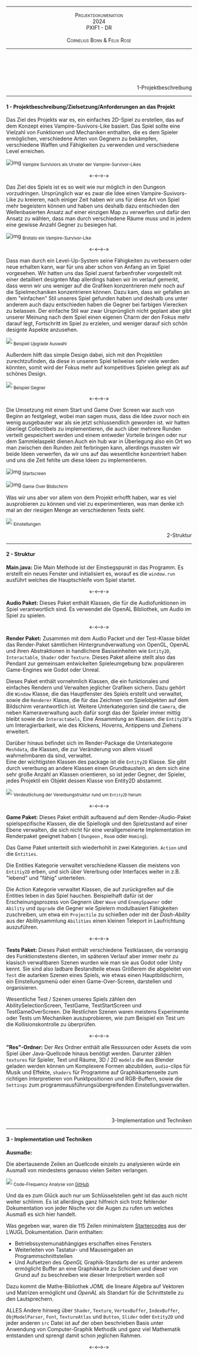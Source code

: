 <br><br><br><br><br><br><br><br><br><br><br><br><br><br><br><br>

---

<div style="font-variant:small-caps;text-align:center"> Projektdokumenation</div>
<div style="font-variant:small-caps;text-align:center"> 2024</div>
<div style="font-variant:small-caps;text-align:center">PXIF1 - DR</div>
<div style="visibility:hidden">a</div>
<div style="font-variant:small-caps;text-align:center"> Cornelius Bonn & Felix Rose</div>

---

<br><br><br><br>

<!--- Pagebreak --->
<div style="page-break-after: always"></div>


<div style="text-align:right">1-Projektbeschreibung</div>

---

#### 1 - Projektbeschreibung/Zielsetzung/Anforderungen an das Projekt
Das Ziel des Projekts war es, ein einfaches 2D-Spiel zu erstellen, das auf dem Konzept eines Vampire-Suvivors-Like basiert. Das Spiel sollte eine Vielzahl von Funktionen und Mechaniken enthalten, die es dem Spieler ermöglichen, verschiedene Arten von Gegnern zu bekämpfen, verschiedene Waffen und Fähigkeiten zu verwenden und verschiedene Level erreichen.



![img](https://imageio.forbes.com/specials-images/imageserve/63724736c076c194d38888aa/vampire/960x0.jpg?format=jpg&width=960)
<sub>Vampire Surviviors als Urvater der Vampire-Survivor-Likes</sub>


<p style="font-variant:small-caps" align="center">«-<—>-»</p> 

Das Ziel des Spiels ist es so weit wie nur möglich in den Dungeon vorzudringen. Ursprünglich war es zwar die Idee einen Vampire-Suvivors-Like zu kreieren, nach einiger Zeit haben wir uns für diese Art von Spiel mehr begeistern können und haben uns deshalb dazu entschieden den Wellenbasierten Ansatz auf einer einzigen Map zu verwerfen und dafür den Ansatz zu wählen, dass man durch verschiedene Räume muss und in jedem eine gewisse Anzahl Gegner zu besiegen hat. 

![img](https://cdn.cloudflare.steamstatic.com/steam/apps/1942280/ss_8d4467bb3278d7f50bf457337bbe76d0053ebd83.1920x1080.jpg?t=1664315252)
<sub>Brotato ein Vampire-Survivor-Like</sub>

<p style="font-variant:small-caps" align="center">«-<—>-»</p> 

Dass man durch ein Level-Up-System seine Fähigkeiten zu verbessern oder neue erhalten kann, war für uns aber schon von Anfang an im Spiel vorgesehen. 
Wir hatten uns das Spiel zuerst farbenfroher vorgestellt mit einer detailliert designten Map allerdings haben wir im verlauf gemerkt, dass wenn wir uns weniger auf die Grafiken konzentrieren mehr noch auf die Spielmechaniken konzentrieren können. Dazu kam, dass wir gefallen an dem "einfachen" Stil unseres Spiel gefunden haben und deshalb uns unter anderem auch dazu entschieden haben die Gegner bei farbigen Vierecken zu belassen. Der einfache Stil war zwar Ursprünglich nicht geplant aber gibt unserer Meinung nach dem Spiel einen eigenen Charm der den Fokus mehr darauf legt, Fortschritt im Spiel zu erzielen, und weniger darauf sich schön designte Aspekte anzusehen.

![](https://media.discordapp.net/attachments/801184991316148254/1247002891546267709/image.png?ex=665e7171&is=665d1ff1&hm=02098e027fc563c054191a2cda2017860b9270ca292a05680896a9fafe0bc673&=&format=webp&quality=lossless&width=1186&height=667)
<sub>Beispiel Upgrade Auswahl</sub>

Außerdem hilft das simple Design dabei, sich mit den Projektilen zurechtzufinden, da diese in unserem Spiel teilweise sehr viele werden könnten, somit wird der Fokus mehr auf kompetitives Spielen gelegt als auf schönes Design. 


![](https://cdn.discordapp.com/attachments/801184991316148254/1247002762139668553/image.png?ex=665e7152&is=665d1fd2&hm=6c30747f13bdc090088c1100aede08a54e497c65be09e566c5f3c4addecab705&)
<sub>Beispiel Gegner</sub>

<p style="font-variant:small-caps" align="center">«-<—>-»</p> 

Die Umsetzung mit einem Start und Game Over Screen war auch von Beginn an festgelegt, wobei man sagen muss, dass die Idee zuvor noch ein wenig ausgebauter war als sie jetzt schlussendlich geworden ist. wir hatten überlegt Collectibels zu implementieren, die auch über mehrere Runden verteilt gespeichert werden und einem entweder Vorteile bringen oder nur dem Sammlelaspekt dienen.Auch ein hub war in Überlegung also ein Ort wo man zwischen den Runden zeit ferbringen kann, allerdings mussten wir beide Ideen verwerfen, da wir uns auf das wesentliche konzentriert haben und uns die Zeit fehlte um diese Ideen zu implementieren.


![img](https://cdn.discordapp.com/attachments/801184991316148254/1247002569734230066/image.png?ex=665e7124&is=665d1fa4&hm=bc8029b38e4e7f17d1b6d2139dc9c1bd334dc266ff1f4d222ced819f6c879153&)
<sub>Startscreen</sub>

![img](https://cdn.discordapp.com/attachments/801184991316148254/1247003176373325834/image.png?ex=665e71b5&is=665d2035&hm=cd87e772594c918a475410e620b32b55e64b3d392f05e3e183788d6a1a111af0&)
<sub>Game Over Bildschirm</sub>

Was wir uns aber vor allem von dem Projekt erhofft haben, war es viel ausprobieren zu können und viel zu experimentieren, was man denke ich mal an der riesigen Menge an verschiedenen Tests sieht.

![](https://cdn.discordapp.com/attachments/801184991316148254/1247002618233098327/image.png?ex=665e7130&is=665d1fb0&hm=c813b2bd53617eaa253d52ccb4dc1d68c9d2b86192b57546d5f18ed80b9a6241&)
<sub>Einstellungen</sub>

<!--- Pagebreak --->
<div style="page-break-after: always"></div>


<div style="text-align:right">2-Struktur</div>

---

#### 2 - Struktur

**Main.java:**
Die Main Methode ist der Einstiegspunkt in das Programm. Es erstellt ein neues Fenster und initialisiert es, worauf es die ```window.run``` ausführt welches die Hauptschleife vom Spiel startet.

<p style="font-variant:small-caps" align="center">«-<—>-»</p> 

**Audio Paket:**
Dieses Paket enthält Klassen, die für die Audiofunktionen im Spiel verantwortlich sind. Es verwendet die OpenAL Bibliothek, um Audio im Spiel zu spielen.  

<p style="font-variant:small-caps" align="center">«-<—>-»</p> 

**Render Paket:**
Zusammen mit dem Audio Packet und der Test-Klasse bildet das Render-Paket sämtlichen Hintergrundverwaltung von OpenGL, OpenAL und ihren Abstraktionen in handlichere Basiseinheiten wie ```Entity2D```, ```Interactable```, ```Shader``` oder ```Texture```.
Dieses Paket alleine stellt also das Pendant zur gemeinsam entwickelten Spieleumgebung bzw.  populäreren Game-Engines wie Godot oder Unreal.

Dieses Paket enthält vornehmlich Klassen, die ein funktionales und einfaches Rendern und Verwalten jeglicher Grafiken sichern. Dazu gehört die ```Window``` Klasse, die das Hauptfenster des Spiels erstellt und verwaltet, sowie die ```Renderer``` Klasse, die für das Zeichnen von Spielobjekten auf dem Bildschirm verantwortlich ist.  Weitere Unterkategorien sind die ```Camera```, die neben Kameraverwaltung auch dafür sorgt das der Spieler immer mittig bleibt sowie die ```Interactabels```, Eine Ansammlung an Klassen. die ```Entity2D```'s um Interagierbarkeit, wie des Klickens, Hoverns, Antippens und Ziehens erweitert. 

Darüber hinaus befindet sich im Render-Package die Unterkategorie ```Meshdata```, die Klassen, die zur Veränderung von allem visuell wahrnehmbaren da sind, verwaltet.  
Eine der wichtigsten Klassen des package ist die ```Entity2D``` Klasse. Sie gibt durch vererbung an andere Klassen einen Grundbaustein, an dem sich eine sehr große Anzahl an Klassen orientieren, so ist jeder Gegner, der Spieler, jedes Projektil ein Objekt dessen Klasse von Entity2D abstammt.  

![](https://cdn.discordapp.com/attachments/801184991316148254/1246939735130374254/image.png?ex=665e369f&is=665ce51f&hm=8613893072723e08e4b6354c74f6ec8ee993643ca0bf42116485ce70ddd95ea3&)
<sub>Verdeutlichung der Vererbungstruktur rund um ```Entity2D``` herum</sub>

<p style="font-variant:small-caps" align="center">«-<—>-»</p> 

**Game Paket:**
Dieses Paket enthält aufbauend auf dem Render-/Audio-Paket spielspezifische Klassen, die die Spiellogik und den Spielzustand auf einer Ebene verwalten, die sich nicht für eine verallgemeinerte Implementation im Renderpaket geeignet haben ( ```Dungeon``` , ```Room``` oder ```Homing```). 

Das Game Paket unterteilt sich wiederhohlt in zwei Kategorien. ```Action``` und die ```Entities```. 

Die Entities Kategorie verwaltet verschiedene Klassen die meistens von ```Entitiy2D```  erben, und sich über Vererbung oder Interfaces weiter in z.B. "lebend" und "fähig" unterteilen. 

Die Action Kategorie verwaltet Klassen, die auf zurückgreifen auf die Entities leben in das Spiel hauchen. Beispielhaft dafür ist der Erscheinungsprozess von Gegnern über ```Wave``` und ```EnemySpawner``` oder ```Ability``` und ```Upgrade``` die Gegner wie Spielern modulbasiert Fähigkeiten zuschreiben, um etwa ein ```Projectile``` zu schießen oder mit der _Dash-Ability_ aus der Abilitysammlung ```Abilities``` einen kleinen Teleport in Laufrichtung auszuführen.

<p style="font-variant:small-caps" align="center">«-<—>-»</p> 

**Tests Paket:**
Dieses Paket enthält verschiedene Testklassen, die vorrangig des Funktionstestens dienten, im späteren Verlauf aber immer mehr zu klasisch verwaltbaren Szenen wurden wie man sie aus Godot oder Unity kennt. Sie sind also ladbare Bestandteile etwas Größerem die abgeleitet von ```Test``` die autarken Szenen eines Spiels, wie etwas einen Hauptbildschirm, ein Einstellungsmenü oder einen Game-Over-Screen, darstellen und organisieren.

Wesentliche Test / Szenen unseres Spiels zählen den AbilitySelectionScreen, TestGame, TestStartScreen und TestGameOverScreen. Die Restlichen Szenen waren meistens Experimente oder Tests um Mechaniken auszuprobieren, wie zum Beispiel ein Test um die Kollisionskontrolle zu überprüfen. 

<p style="font-variant:small-caps" align="center">«-<—>-»</p> 

**"Res"-Ordner:**
Der *Res* Ordner enthält alle Ressourcen oder Assets die vom Spiel über Java-Quellcode hinaus benötigt werden. Darunter zählen ```textures``` für Spieler, Text und Räume, 3D / 2D ```models``` die aus Blender geladen werden können um Komplexere Formen abzubilden,  ```audio```-clips für Musik und Effekte, ```shaders``` für Programme auf Graphikkartenseite zum richtigen Interpretieren von Punktpositionen und RGB-Buffern, sowie die ```Settings``` zum programmausführungsübergreifenden Einstellungsverwalten.

<br><br><br>
<!--- Pagebreak --->
<div style="page-break-after: always"></div>


<div style="text-align:right">3-Implementation und Techniken</div>

---

#### 3 - Implementation und Techniken

**Ausmaße:**

Die abertausende Zeilen an Quellcode einzeln zu analysieren würde ein Ausmaß von mindestens genauso vielen Seiten verlangen.

![](https://cdn.discordapp.com/attachments/801184991316148254/1246957936576565298/image.png?ex=665e4793&is=665cf613&hm=c1b9862696b43d59dca27c08723681cc6e4537a82085e1dd63f33692ff40a40b&)
<sub>Code-Frequency Analyse von [GitHub](https://github.com/Databus3301/Lwjgl-Experiments/graphs/code-frequency)</sub>

Und da es zum Glück auch nur um Schlüsselstellen geht ist das auch nicht weiter schlimm. Es ist allerdings ganz hilfreich sich trotz fehlender Dokumentation von jeder Nische vor die Augen zu rufen um welches Ausmaß es sich hier handelt.

Was gegeben war, waren die 115 Zeilen minimalstem [Startercodes](https://www.lwjgl.org/guide)  aus der LWJGL Dokumentation. Darin enthalten: 
- Betriebssystemunabhängiges erschaffen eines Fensters
- Weiterleiten von Tastatur- und Mauseingaben an Programmschnittstellen 
- Und Aufsetzen des *OpenGL* Graphik-Standarts der es unter anderem ermöglicht Buffer an eine Graphikkarte zu Schicken und dieser von Grund auf zu beschreiben wie dieser Interpretiert werden soll

Dazu kommt die Mathe-Bibliothek *JOML* die lineare Algebra auf Vektoren und Matrizen ermöglicht und *OpenAL* als Standart für die Schnittstelle zu den Lautsprechern.

ALLES Andere hinweg über ```Shader```, ```Texture```, ```VertexBuffer```, ```IndexBuffer```, ```ObjModelParser```, ```Font```, ```TextureAtlas``` und ```Button```, ```Slider``` oder ```Entity2D``` und jeder anderen ```src``` Datei ist auf der oben beschrieben Basis unter Anwendung von Computer-Graphik Methodik und ganz viel Mathematik entstanden und sprengt damit schon jeglichen Rahmen. 


<p style="font-variant:small-caps" align="center">«-<—>-»</p> 

**Test:**


```java
/**  
Serves as a template for all tests.  
Tests are used to test the functionality of the engine.  
 **/
 public class Test {  
  
    /**  
     * Called after Window/OpenGL/OpenAL initialization.     
     * Called on the first frame of the test.    
     */   
     public void OnStart() {}  
     
    /**  
     * Called every frame.    
     * @param dt Delta time.  
     */   
      public void OnUpdate(float dt) {}
      
    /**  
     * Called every frame before OnUpdate.     
     * */
     public void OnRender() {}  
    /**  
     * Called when the window is closed.     
     * */   
     public void OnClose() {}  
    /**  
     * Called when a key is pressed/released/held     
     */
	 public void OnKeyInput(long window, int key, int scancode, int action, int mods) {}  
  
    /**  
     * Called when the window is resized.     
     */
        public void OnResize(int width, int height) {  
    }
```

Die Kommentare sind hier Selbsterklärend. ```Test``` abstrahiert die einzelnen relevanten Stellen aus ```Window```.

```java
…
private final ArrayList<BiConsumer<Float, Vector2f>> updateCallbacks;
…
public void OnUpdate(float dt) {  
    for(int i = 0; i < updateCallbacks.size(); i++) {  
        updateCallbacks.get(i).accept(dt, mousePos);  
    }  
}
…
public void addUpdateListener(BiConsumer<Float, Vector2f> callback) {  
    updateCallbacks.add(callback);  
}
```

Und bietet über ```addUpdateListener``` jeder anderen Klasse die Möglichkeit ohne explizites Ausschreiben in etwa ```OnUpdate``` eine anonyme Funktion, eine Callback oder einen Consumer, je nachdem wie man es nennen mag, jeden Frame aufzurufen. 

Diese Funktionalität benutzten dann beispielsweise ```Interactable```'s um automatisch ihren Status in Relation zu der sich ständig ändernden Cursorposition zu aktualisieren und die relevanten Callbacks aufzurufen.

```java
public <T extends Test> Interactable(T scene) {  
    super();  
    init(scene);  
}
public <T extends Test> void init(T scene) {  
    scene.addKeyListener(this::onKeyInput);  
    scene.addUpdateListener(this::onUpdate);  
}

public void onUpdate(float dt, Vector2f mousePos) {
switch (state) {  
    case DEFAULT -> defaultCallback.accept(this);  
    case HOVER -> hoverCallback.accept(this);  
    case PRESSED -> pressedCallback.accept(this);  
    case RELEASED -> releasedCallback.accept(this);  
    case DRAGGED -> draggedCallback.accept(this);  
}

updateStates(mousePos);
…
}
```
![](https://cdn.discordapp.com/attachments/801184991316148254/1247003103493095505/image.png?ex=665e71a4&is=665d2024&hm=a18ddc1b27ca9ec54de3870fa1e3f651b8e41f25b05cc91745de7e0ce0fc420f&)
<sub>```Interactable``` Schmied</sub>



```Test``` bildet die Grundlage für alle anderen Szenen die, die Funktionalität erben und erweitern.

<p style="font-variant:small-caps" align="center">«-<—>-»</p> 

**TestGame:**

Die dabei wohl relevanteste Szene bildet TestGame in der die Kernlogik des Spiels zusammenkommt. Die ```OnUpdate``` Methode fasst den Aufbau des Spiels gut zusammen. Hier wird:

- zunächst der Spieler
	- in Anpassung an die Performance des Endnutzer-PCs über ```dt``` 
	<sub>(delta time, also die Zeit zwischen 2 Frames, die bei langsameren PCs höher sein wird als bei schnellen) </sub>
	- mit seiner Geschwindigkeit ```player.getSpeed()```
	- in Richtung des Kraftvektors ```player.getVelocity``` bewegt.

	
	```java
	// move player  
	player.translate(player.getVelocity().mul(player.getSpeed() * dt, new Vector2f()));
	```
- Dann die Kamera über lineare Interpolation auf den Spieler zentriert.
	```java
	camera.centerOn(player);
	```
- Der Spieler unter nutzen verschiedener Kollisionsalgorithmen (AABB, SAT, MBR) mit seiner Umwelt kollidiert.
	```java
	// collide player and its fields  
	player.collide(enemies);  
	player.collide(room);  
	player.collide(props);
	```
- Die ```enemies``` ArrayList nach Regeln des Gegnererscheinens in ```EnemySpawner``` bevölkert
	```java
	// spawn enemies  
	spawner.update(dt, enemies);
	```
- Potentiell der Raum gewechselt sollte ```room.update(…)``` einen anderen als den aktuellen Raum zurückgeben
	```java
	// change room  
	room = room.update(dt, spawner, player, enemies, projectiles, props);
	```
- Und ein ähnlicher Prozess des Bewegens, Kollidierens und Entfernens für Gegner Durchlaufen
    ```java
	    Iterator<Enemy> enemyIterator = enemies.iterator();  
	    while (enemyIterator.hasNext()) {  
	    Enemy enemy = enemyIterator.next();  
	    // movement, abilities, iFrames, etc..  
	    enemy.update(dt, mousePos, player.getPosition(), room);  
	    // push away from each other  
	    enemy.collide(dt, enemies, player);  
	    // kill enemies  
	    if (enemy.getLP() <= 0) {  
	        enemy.spawnXp(this, props, player, room);  
	        enemyIterator.remove();  
	    }  
	    // print debug info if on cursor  
	    if (cursor.collideRect(enemy))  
		        renderer.drawText("LivePoints: " + enemy.getLP(), 
		        new Vector2f(enemy.getPosition().x - enemy.getScale().x / 2f, 
			    enemy.getPosition().y + 15), 5);  
	    }
	  ```

![](https://cdn.discordapp.com/attachments/801184991316148254/1246976599166025810/image.png?ex=665e58f4&is=665d0774&hm=309049db849a7d38f38455ae7d1990be24040c1ae404867a89a205ded4c7041b&)
<sub>Gegnergruppe um einen Spieler gesammelt, *Kollidiert, Bewegt, Zentriert*</sub>

<p style="font-variant:small-caps" align="center">«-<—>-»</p> 

**EnemySpawner:**
Erschaffen werden die Gegner immer dann wenn genug Zeit verstrichen ist um eine Diskrepanz zwischen erschaffenen und zu erschaffen gehabt zu habenen Gegnern zu kreieren.

Die Frequenz und Ereigniszahl werden dabei durch die ```currentWave``` beeinflusst.
![](https://cdn.discordapp.com/attachments/801184991316148254/1246980338756882593/image.png?ex=665e5c70&is=665d0af0&hm=b0b24e4f9f65707e6e1b056706c9502f189007137c0d27b503aced6faf3e0f13&)
<sub>Zusammenhang ```EnemySpawner``` // ```Wave```</sub>

Je nach eingetretenem Fall wird eine andere ```Result``` enum zurückgemeldet, um beispielsweise das ende einer Welle zur Anzeige von neuen Fähigkeiten zu nutzen.

```java
public Result update(float dt, ArrayList<Enemy> enemyCollection) {  
    int enemiesLeft = currentWave.getEnemiesLeft();  
    currentWave.update(dt);  
  
    if (currentWave.getEnemiesLeft() < enemiesLeft) {  
        for(int i = 0; i < enemiesLeft - currentWave.getEnemiesLeft(); i++) {  
            enemyCollection.add(spawn());  
        }  
        return lastResult = Result.SPAWNED;  
    }  
  
    if (currentWave.isFinishedSpawning()) {  
        if(enemyCollection.isEmpty()) // if there are no enemies left alive  
            return lastResult = Result.WAVE_OVER;  
        return lastResult = Result.FINISHED_SPAWNING;  
    }  
  
    return lastResult = Result.NOTHING;  
}
```

Erschaffen wird nach einer *Cumulative Distribution Function* die sich die Addierbarkeit von Wahrscheinlichkeiten zu nutze macht. Um Basierend auf der Wahrscheinlichkeitsverteilung für unterschiedliche Gegnertypen eine Auswahl zu treffen 

```java
public Enemy spawn() { 
	float rand = (float) Math.random();  
	float sum = 0;  
	int index = 0;  
	for (int i = 0; i < probabilityDistribution.length; i++) {  
		sum += probabilityDistribution[i];  
		if (rand < sum) {  
			index = i;  
			break;        
		} 
	} 
…
}
```

<p style="font-variant:small-caps" align="center">«-<—>-»</p> 

**Dungeon:**
Die Dungeon Klasse verwaltet die Strukturen denen der Spieler oder die Spielerin auf Gegner treffen kann. 

Unter einfach zu justierenden Standarts:
![](https://cdn.discordapp.com/attachments/801184991316148254/1246983176010596382/image.png?ex=665e5f14&is=665d0d94&hm=1c572743401c7b450bbf1f8fa666cf0debb4c560868adb72ee86e7bab0bdc086&)

generiert die ```generate``` Methode mit hilfe von *Rekursion* einen zufälligen Dungeon.

```java
private Room[] generate(int depth, int maxDoors, int connections) {  
    Vector2f dim = new Vector2f(
    (int) (Math.random() * (MAX_ROOM_SIZE.x - MIN_ROOM_SIZE.x) 
    + MIN_ROOM_SIZE.x), 
    + (int) (Math.random() * (MAX_ROOM_SIZE.y - MIN_ROOM_SIZE.y) 
    + MIN_ROOM_SIZE.y)
    );  
  
    if(depth <= 0) {  
        rc++;  
        return new Room[]{
        new Room(
         player, RoomType.BOSS,  "Boss", 0, 
         RoomDesign.values()[floor % RoomDesign.values().length], 
         this, dim.add(2, 2), floor)
        };  
    }  
  
    int newDoors = (int) (Math.random() * (maxDoors-(DEFAULT_MIN_DOORS-1)) 
    + DEFAULT_MIN_DOORS);  
    
    if(depth == 1)  
        newDoors = 1;  
  
    Room[] rooms = new Room[connections];  
    for (int j = 0; j < connections; j++) {  
        // generate random design  
        RoomDesign design = RoomDesign.values()[
	        floor % RoomDesign.values().length
        ];  
        // generate random type  
        RoomType type = rndmRoomType();  
        //RoomType type = RoomType.SMITH;  
        String name = "Room " + (max_depth-depth + 1) + "-" + floor;  
  
        rooms[j] = new Room(player, type, name, newDoors, 
					        design, this, dim, floor);  
        rooms[j].setDepth(depth);  
        rc++;  
    }  
  
    for (Room room : rooms) {  
        room.setConnectedRooms(generate(depth - 1, maxDoors, newDoors));  
    }  
  
    return rooms;  
}
```

Sie generiert ein Array von Room Objekten, die ein Dungeon repräsentieren. Die Tiefe der Rekursion wird durch den ```depth``` Parameter bestimmt.  Die Methode beginnt mit der Erstellung eines zufälligen ```Vector2f Objekts```, das die Dimensionen des Raums repräsentiert. Wenn die Tiefe 0 oder weniger ist, wird ein Boss-Raum erstellt und zurückgegeben.  Ansonsten wird die Anzahl der Türen für den nächsten Raum zufällig bestimmt und ein Array von Room Objekten erstellt. Für jede Verbindung wird ein neuer Raum mit zufälligem Design und Typ erstellt.  Schließlich wird für jeden erstellten Raum die generate Methode erneut aufgerufen, um die verbundenen Räume zu erstellen, wobei die Tiefe um 1 reduziert wird.  Die Methode gibt schließlich das Array von erstellten Räumen zurück.


<p style="font-variant:small-caps" align="center">«-<—>-»</p> 

**Room:**
Und diese Räume verwalten wiederum ihre Wände, Türen, Verbindungen und auch Titel.
- so wird nicht nur auf jedem update überprüft ob der Spieler mit einer offenen Tür kollidiert und demnach der Raum gewechselt werden soll
  ```java
	Room room = this;  
	for(int i = 0; i< doors.length; i++) {
	    // short circuit if doors are closed to better performance  
	    if(!doors[i].isOpen()) continue;  
	    // if player entered door → switch room  
	    if(doors[i].collideRect(player.getCollider())) {  
	        // switch room  
	        room = doors[i].getConnectedRoom();  
	        player.setPosition(doors[i].getConnectedRoom().getPosition());
	        …
		}
	}
	…
``` `````` 




- sondern auch ob und mit welcher Transparenz in Abhängigkeit von der Zeit seit dem in den Raum gewechselt wurde, der Titel angezeigt werden soll. 
 Wobei ```ColorReplacement``` dabei eine Abstraktion zu der 4×4 Matrix die, die GPU erhält, um im ```Shader``` die durch die erste Reihe definierte Farbe durch die in der zweiten Reihe und die in der Dritten mit der der Vierten zu ersetzen. Was wie hier zum beispiel für das selektive Abblenden von Farben genutzt werden kann 
	```java
	timeSinceLoad += dt;  
	if(timeSinceLoad < 2 && type != Dungeon.RoomType.START) {  
	    ColorReplacement cr = new ColorReplacement();  
	  
	    Vector4f t_color = new Vector4f(1, 1, 1, 1 * (1 - timeSinceLoad/2));  
	    if (Objects.equals(title, "Boss")) t_color.set(1, 0, 0, t_color.w);  
	    cr.swap(new Vector4f(1, 1, 1, 1), t_color);  
	  
	    renderer.drawText(title, new Vector2f(position.x, position.y + 64), 45,
		     Font.RETRO_TRANSPARENT_WHITE, Shader.TEXTURING_CRA, 
		     Font::centerFirstLine_UI, cr, null
		 );  
	}
	```


<p style="font-variant:small-caps" align="center">«-<—>-»</p> 

**Renderer:**

Die Zentrale Renderinginstanz der Engine die die vereinfachenden Abstraktionen zurück in für den Datentransfer zur GPU geeignete Packete verwandelt.

- Dazu Zählt das Übertragen Variabeln, wie diese Transformationsmatrizen 
	 ```java
		shader.setUniformMat4f("uModel", modelMatrix);  
		shader.setUniformMat4f("uView", camera.calcViewMatrix());  
		shader.setUniformMat4f("uProj", camera.getProjectionMatrix());
	 ```
 oder Zeit und Auflösung für dynamische Shadereffekte wie das Wabern am Anfang des Spiels
	 ```java
		if (shader.hasUniform("uResolution"))  
		    shader.setUniform2f("uResolution", Window.dim.x, Window.dim.y);  
		if (shader.hasUniform("uTime"))  
		    shader.setUniform1f(
			    "uTime", 
			    ((System.currentTimeMillis()) % 100000) / 1000f
		    );
	 ```
 - aber auch das interpretieren und übergeben sämtlicher Entitätsdaten 
    in ```draw``` Methoden wie dieser
    ```java
	       public <T extends Entity2D> void draw(T entity) {  
		    assert entity != null : 
		    "[ERROR] (Render.Renderer.DrawEntity2D) Entity2D is null";  
		     
		    if (entity.isHidden()) return;  
		  
		    chooseShader(entity);  
		    SetUniforms(currentShader, entity);  
		  
		    // choose Texture  
		    if (entity.getTexture() != null)  
		        entity.getTexture().bind();  
		    if (entity.getAnimation() != null) {  
				entity.getAnimation().getAtlas().getTexture().bind();  
				entity.getModel().replaceTextureCoords(
			        entity.getAnimation().getTexCoords()
				);  
		    }  
		    
		    // choose Model  
		    ObjModel model = entity.getModel();  
		    assert model != null :
			"[ERROR] (Render.Renderer.DrawEntity2D) Entity2D has no model";  
		    
		    // choose VertexArray and IndexBuffer  
		    VertexArray va = new VertexArray();  
		    va.addBuffer(model.getVertexBuffer(), Vertex.getLayout());  
		    IndexBuffer ib = model.getIndexBuffer();  
		  
		    va.bind();  
		    ib.bind();  
		  
		    glDrawElements(GL_TRIANGLES, ib.getCount(), GL_UNSIGNED_INT, 0);  
		  
		    //draw abilities  
		    if (entity instanceof Able able) {  
		        if (able.getAbilities() == null) return;  
		        for (Ability ability : able.getAbilities()) {  
		            for (Projectile projectile : ability.getProjectiles()) {  
		                draw(projectile);  
		            }  
		        }  
		    }  
		 }
      ```
- Dabei ist jeder Aufruf von ```glDrawElements``` oder ```SetUniforms``` mit langen Übertragungsraten zwischen CPU und GPU verbunden und zieht deswegen viel Leistung. Um die Aufrufe zu diesen Methoden zu vermindern gibt es Computer-Graphik Methoden wie das Batch-Rendering bei dem alle Daten in einem ```glDrawElements``` Aufruf übergeben werden. Dafür müssen diese erst speziell zusammengefügt werden und die GPU muss über diese Zusammensetzung informiert werden. Eine solche Implementation findet sich in der ```drawText``` Methode um nicht für jeden Buchstaben einen einzelnen Methodenaufruf zu generieren.
  ```java
	    // Create combined vertex and index buffers  
		VertexBuffer vb = new VertexBuffer(totalVertices);  
		IndexBuffer ib = new IndexBuffer(totalIndices);  
		  
		long vertexOffset = 0;  
		long indexOffset = 0;  
		  
		// Append data from each entity's buffers to the combined buffers  
		short[][][] faces = model.getFaces();  
		float[][] positions = model.getPositions();  
		int xOffset = 0;  
		  
		for (int i = 0; i < texCoordArr.length; i++) {  
		    float[] data = new float[model.getVertexCount() * Vertex.SIZE];  
		    int[] indices = new int[model.getIndexCount()];  

			…
		  
		    short dataIndex = 0;  
		    for (short[][] face : faces) {  
		        for (short k = 0; k < face.length; k++) {  
   // die Positionen werden aus der geladenen OBJ Datei
   // gesucht und Skaliert/Verschoben da nicht jeder Buchstabe 
   // auf der GPU verschoben werden kann wenn wir entlang des 
   // Batch Buffers nur ein Verschiebepaket schicken 
   // (Aufrufe Sparen)
		            float[] position = positions[face[k][0] - 1];  
		            data[dataIndex++] = position[0] 
		            * scale.x + pos.x + scale.x * 2 * i;  
		            data[dataIndex++] = position[1] 
		            * scale.y + pos.y + -scale.y / characterAspect * 2;
		            data[dataIndex++] = position[2];  
	// Da alle Buchstaben in einem Bild sind müssen 
	// hier auch die Texturkoordinaten für jeden 
	// Buchstaben mitverpackt werden
		            if (Vertex.SIZE > 3) {  
		                if (face[k].length > 1) {  
		                    float[] texture = texCoordArr[i][face[k][1] - 1];  
		                    data[dataIndex++] = texture[0];  
		                    data[dataIndex++] = texture[1];  
		                } else {  
		                    dataIndex += 2;  
		                }  
		            }  
		            indices[dataIndex / Vertex.SIZE - 1] = 
		            (short) (dataIndex / Vertex.SIZE - 1) 
		            + (int) indexOffset / 4;  
		        }  
		    }  
		    xOffset++;  
		  
		    vb.update(data, vertexOffset);  
		    ib.update(indices, indexOffset);  
		  
		    vertexOffset += data.length * 4L;  
		    indexOffset += indices.length * 4L;  
		}
  ```

![](https://cdn.discordapp.com/attachments/801184991316148254/1246937358767493151/image.png?ex=665e3469&is=665ce2e9&hm=4fbde18f57da9a4e7fef3da6ef8939a47a51300baeccd51f689695a323b11185&)
<sub>Texturenatlas oben links, Texturabschnitt rechts → Modifizierte Texturkoordinaten → TestTextureAtlas // "ta"</sub>

<p style="font-variant:small-caps" align="center">«-<—>-»</p> 

**ObjModel:**

Die Engine benutzt, weil ich einen Interpretierer für 3D Dateien schreiben wollte, intern das leicht einzulesende *Wavefront OBJ* Format.


![](https://media.discordapp.net/attachments/801184991316148254/1246937097617801307/image.png?ex=665e342b&is=665ce2ab&hm=fb7f211f22b3c84e1a6c3dcb170725b4677d0337f778de17f449d2ff855c7e07&=&format=webp&quality=lossless&width=394&height=350)
<sub>Aus Blender exportierte .obj Datei drehend im Test3Dspin / "3d"</sub>

Da das Format als ASCII-Text vorliegt ist es einzulesen recht trivial:
```java
String line;  
while ((line = reader.readLine()) != null) {  
    // splits line on whitespace  
    String[] parts = line.split("\\s+");  
    switch (parts[0]) {  
        case "v":  
            model._positions.add(parseFloatArray(parts));  
		break;      
		case "vn":  
            model._normals.add(parseFloatArray(parts));  
		break;        
		case "vt":  
            model._textures.add(parseFloatArray(parts));  
		break;        
		case "f":  
            model._faces.add(parseFace(parts));  
            model._materialIDs.add(currentMaterialID);  
		break;        
		case "mtllib": 
			model._materials.addAll(parseMTL(parts[1]));  
		break;        
		case "usemtl":
	            …
		break;
		}
	}
```

Bemerkenswert ist eventuell das nach dem Einleseprozess über ArrayLists, die das stetige einlesen von Dateien unbekannter Länge erlauben, alle internen Operationen auf Arrays weiterlaufen da diese deutlich kürzere Zugriffszeiten und Arbeitsspeicherfußabdrücke haben.
```java
	public void castToArrays() {  
		    positions = toArray(_positions, float[].class);  
		    normals = toArray(_normals, float[].class);  
		    textures = toArray(_textures, float[].class);  
		    faces = toArray(_faces, short[][].class);  
		    materials = toArray(_materials, ObjMaterial.class);  
		    short[][] IDs = toArray(_materialIDs, short[].class);  
		    materialIDs = new short[IDs.length];  
		    for(int i = 0; i < IDs.length; i++) {  
		        materialIDs[i] = IDs[i][0];  
		    }  
		  
		    calcIndexCount();  
		    calcVertexCount();  
		  
		    _positions.clear();  
		    _normals.clear();  
		    _textures.clear();  
		    _faces.clear();  
		    _materials.clear();  
		    _materialIDs.clear();  
	}
	private static <T> T[] toArray(ArrayList<T> list, Class<T> c) {  
	    @SuppressWarnings("unchecked")  
	    T[] array = (T[]) Array.newInstance(c, list.size());  
	    list.toArray(array);  
	    return array;  
	}
  ```

**SAT:**
Das *Separating Axis Theorem* ist der Grundstein der meisten Kollisionsalgorithmen unserer Zeit. Graphikkarten werden speziell zur Berechnung seiner Rechenschritte optimiert, große Game engines nutzen ihn, Robotik wäre ohne ihn nicht denkbar.

![](https://media.discordapp.net/attachments/801184991316148254/1246936463988359208/image.png?ex=665e3393&is=665ce213&hm=d61503b337c64d72f048334860b1f3f5800571ddb9936a785871567b859f217a&=&format=webp&quality=lossless&width=1133&height=667)
<sub>SAT visualsiert im TestSAT // "sat</sub>

Der Algorithmus über den ich ein Mathe-Referat gehalten hab, basiert auf Projektion, dem Skalarprodukt, Normalenvektoren und auf der einfachen Grundlage das sollten sich 2 konvexe Formen nicht überlappen es möglich sein muss eine Linie zwischen ihnen zu ziehen die beide nicht berührt und das diese Linie wenn es sie gibt orthogonal zu einer der Kanten aller beteilitgten Formen ist. 

Er lässt sich auf beliebig viele Dimensionen erweitern und führte zwischenzeitig unsere Kollisionserkennung an. Über Optimierungen wie das zusammenfassen eines Raumes als ein Kollisionsrechteck statt Kollisionen mit jeder Wand zu überprüfen ist er allerdings größtenteils überfällig geworden.




<div style="text-align:right">4-Reflexion</div>

---

#### 3 - Reflexion

**Habe wir unsere Ziele erreicht?**
Mit dem obersten Ziel der Selbstweiterbildung abseits von Noten kann man diese Frage nur bejahen. Abgeglichen mit dem Modulhandbuch Informatik des KIT's  entspricht der Umfang und die Methodik bis auf Bildsyntheseverfahren dem behandeltem Stoff des Wahlmodules [Computergraphik](https://www.informatik.kit.edu/downloads/stud/SS24_BScINFO2015_MHB_2024_04_03_de.pdf#%5B%7B%22num%22%3A1401%2C%22gen%22%3A0%7D%2C%7B%22name%22%3A%22XYZ%22%7D%2C36.52%2C791.2%2C0%5D)

Mein Persöhnliches Highlight des 3D Modelle Einlesens funktioniert nach wie vor Astrein (auch wenn es nie zur Anwendung gefunden hat) und wird außerhalb des Projektrahmens hoffentlich noch ausgebaut sollte ich Zeit finden.

**Was hat sich als schwierig/unlösbar erwiesen?**
Probleme in kleinere Aufzuteilen und diese nach und nach abzuhaken hat auch hier super funktioniert. Jedoch brauchte es gerade für den grundlegenden OpenGL kram einen Überblick der sich schwer zu erarbeiten war (viel neue lineare Algebra, wenig einsteiger Anleitungen (mit Java bezug)), wobei sich ein Verständnis von C-Pointern definitiv bewährt hat.

Unlösbar bis zum Schluss war das *Instatiating* eine Computer-Graphik-Methode die ähnlich wie Batch-Rendering an Draw Calls spart aber nur vielfache vom gleichen Objekt mahlen kann. Nützlich für etwa Partikel Systeme.

**Welchen Erkenntniszuwachs hat mir das Projekt gebracht?**
Wenn nicht die bereits erwähnten Kenntnisse aus dem Wahlmodul, dann die Dimensionen in denen Software Projekte wie Unity, Godot und Unreal arbeiten. Die Vielfalt an simulatenen Baustellen die praktisch sauberen Code erzwingt und Versionsmanagement im Arbeiten von (zweier) Teams über GitHub

**Was würde ich bei einem ähnlichen Projekt anders machen?**
Spezifischer für mein Ziel entwickeln statt alle Wege zu erkunden. Auch wenn mir letzteres auch viel Spaß bereitet ist der Zeitliche Rahmen irgendwo dann doch der limitierende Faktor.


**Wie zufrieden bin ich mit dem Endergebnis?**
Alles in allem sind wir sehr zufrieden mit dem Ergebnis. Es ist am Ende doch noch alles zusammengekommen und der Weg dahin war ein langer und lehrreicher.